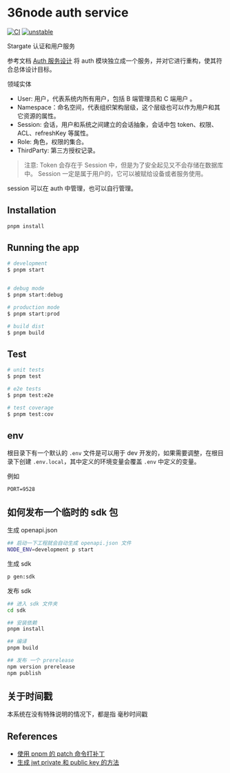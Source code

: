 # 36node auth service

[![CI](https://github.com/36node/auth/actions/workflows/ci.yml/badge.svg)](https://github.com/36node/auth/actions/workflows/ci.yml) [![unstable](http://badges.github.io/stability-badges/dist/unstable.svg)](http://github.com/badges/stability-badges)

Stargate 认证和用户服务

参考文档 [Auth 服务设计](https://adventurer.feishu.cn/docx/N7KMdUR8SoonnpxVRcJcgBSGnKf?from=from_copylink) 将 auth 模块独立成一个服务，并对它进行重构，使其符合总体设计目标。

领域实体

- User: 用户，代表系统内所有用户，包括 B 端管理员和 C 端用户 。
- Namespace：命名空间，代表组织架构层级，这个层级也可以作为用户和其它资源的属性。
- Session: 会话，用户和系统之间建立的会话抽象，会话中包 token、权限、ACL、refreshKey 等属性。
- Role: 角色，权限的集合。
- ThirdParty: 第三方授权记录。

> 注意: Token 会存在于 Session 中，但是为了安全起见又不会存储在数据库中。
> Session 一定是属于用户的，它可以被赋给设备或者服务使用。

session 可以在 auth 中管理，也可以自行管理。

## Installation

```bash
pnpm install
```

## Running the app

```bash
# development
$ pnpm start


# debug mode
$ pnpm start:debug

# production mode
$ pnpm start:prod

# build dist
$ pnpm build
```

## Test

```bash
# unit tests
$ pnpm test

# e2e tests
$ pnpm test:e2e

# test coverage
$ pnpm test:cov
```

## env

根目录下有一个默认的 `.env` 文件是可以用于 dev 开发的，如果需要调整，在根目录下创建 `.env.local`，其中定义的环境变量会覆盖 `.env` 中定义的变量。

例如

```shell
PORT=9528
```

## 如何发布一个临时的 sdk 包

生成 openapi.json

```sh
## 启动一下工程就会自动生成 openapi.json 文件
NODE_ENV=development p start
```

生成 sdk

```sh
p gen:sdk
```

发布 sdk

```sh
## 进入 sdk 文件夹
cd sdk

## 安装依赖
pnpm install

## 编译
pnpm build

## 发布 一个 prerelease
npm version prerelease
npm publish
```

## 关于时间戳

本系统在没有特殊说明的情况下，都是指 毫秒时间戳

## References

- [使用 pnpm 的 patch 命令打补丁](https://www.cnblogs.com/wang--chao/p/16612248.html)
- [生成 jwt private 和 public key 的方法](https://docs.mia-platform.eu/docs/runtime_suite/client-credentials/jwt_keys)
